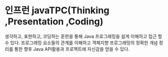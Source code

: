 # 인프런 javaTPC(Thinking ,Presentation ,Coding)

생각하고, 표현하고, 코딩하는 훈련을 통해 Java 프로그래밍을 쉽게 이해하고 접근 할 수 있다. 
프로그래밍 요소들의 관계를 이해하고 객체지향 프로그래밍의 정확한 개념 정리를 통한 향후 Java API활용과 프로젝트에 자신감을 얻을 수 있다.
